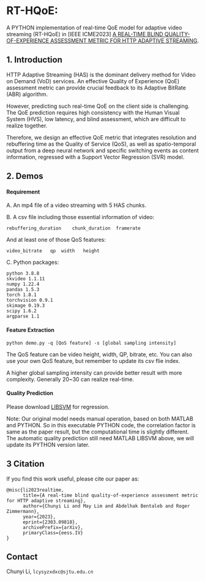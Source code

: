 # RT-HQoE: 

A PYTHON implementation of real-time QoE model for adaptive video streaming (RT-HQoE) in [IEEE ICME2023] [A REAL-TIME BLIND QUALITY-OF-EXPERIENCE ASSESSMENT METRIC FOR HTTP ADAPTIVE STREAMING](https://arxiv.org/pdf/2303.09818).

## 1. Introduction

HTTP Adaptive Streaming (HAS) is the dominant delivery method for Video on Demand (VoD) services. An effective Quality of Experience (QoE) assessment metric can provide crucial feedback to its Adaptive BitRate (ABR) algorithm. 

However, predicting such real-time QoE on the client side is challenging. The QoE prediction requires high consistency with the Human Visual System (HVS), low latency, and blind assessment, which are difficult to realize together.

Therefore, we design an effective QoE metric that integrates resolution and rebuffering time as the Quality of Service (QoS), as well as spatio-temporal output from a deep neural network and specific switching events as content information, regressed with a Support Vector Regression (SVR) model. 

## 2. Demos

#### Requirement

A. An mp4 file of a video streaming with 5 HAS chunks.

B. A csv file including those essential information of video:
```
rebuffering_duration	chunk_duration	framerate
```
   And at least one of those QoS features:
```
video_bitrate	qp	width	height
```

C. Python packages:
```
python 3.8.8
skvideo 1.1.11
numpy 1.22.4
pandas 1.5.3
torch 1.8.1
torchvision 0.9.1
skimage 0.19.3
scipy 1.6.2
argparse 1.1
```

#### Feature Extraction

```
python demo.py -q [QoS feature] -s [global sampling intensity]
```
The QoS feature can be video height, width, QP, bitrate, etc. You can also use your own QoS feature, but remember to update its csv flie index.

A higher global sampling intensity can provide better result with more complexity. Generally 20~30 can realize real-time.

#### Quality Prediction

Please download [LIBSVM](https://www.csie.ntu.edu.tw/~cjlin/libsvm/) for regression. 

Note: Our original model needs manual operation, based on both MATLAB and PYTHON. So in this executable PYTHON code, the correlation factor is same as the paper result, but the computational time is slightly different. The automatic quality prediction still need MATLAB LIBSVM above, we will update its PYTHON version later.

## 3 Citation

If you find this work useful, please cite our paper as:

```
@misc{li2023realtime,
      title={A real-time blind quality-of-experience assessment metric for HTTP adaptive streaming}, 
      author={Chunyi Li and May Lim and Abdelhak Bentaleb and Roger Zimmermann},
      year={2023},
      eprint={2303.09818},
      archivePrefix={arXiv},
      primaryClass={eess.IV}
}
```

## Contact
Chunyi Li, ```lcysyzxdxc@sjtu.edu.cn```
